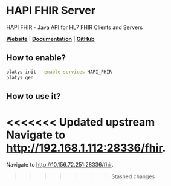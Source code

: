 # HAPI FHIR Server

HAPI FHIR - Java API for HL7 FHIR Clients and Servers

**[Website](https://hapifhir.io/)** | **[Documentation](https://hapifhir.io/hapi-fhir/docs/)** | **[GitHub](https://github.com/hapifhir/hapi-fhir)**

## How to enable?

```bash
platys init --enable-services HAPI_FHIR
platys gen
```

## How to use it?

<<<<<<< Updated upstream
Navigate to <http://192.168.1.112:28336/fhir>. 
=======
Navigate to <http://10.156.72.251:28336/fhir>. 
>>>>>>> Stashed changes
